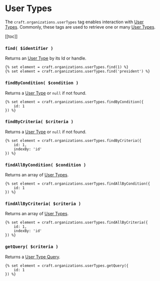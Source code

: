 # User Types

The `craft.organizations.userTypes` tag enables interaction with [User Types].  Commonly, these tags are used to retrieve one or many [User Types].

[[toc]]

### `find( $identifier )`

Returns an [User Type] by its Id or handle.

```twig
{% set element = craft.organizations.userTypes.find(1) %}
{% set element = craft.organizations.userTypes.find('president') %}
```

### `findByCondition( $condition )`
Returns a [User Type] or `null` if not found.

```twig
{% set element = craft.organizations.userTypes.findByCondition({
    id: 1
}) %}
```


### `findByCriteria( $criteria )`
Returns a [User Type] or `null` if not found.

```twig
{% set element = craft.organizations.userTypes.findByCriteria({
    id: 1,
    indexBy: 'id'
}) %}
```


### `findAllByCondition( $condition )`
Returns an array of [User Types].

```twig
{% set element = craft.organizations.userTypes.findAllByCondition({
    id: 1
}) %}
```


### `findAllByCriteria( $criteria )`
Returns an array of [User Types].

```twig
{% set element = craft.organizations.userTypes.findAllByCriteria({
    id: 1,
    indexBy: 'id'
}) %}
```

### `getQuery( $criteria )`

Returns a [User Type Query].

```twig
{% set element = craft.organizations.userTypes.getQuery({
    id: 1
}) %}
```

[User Type Query]: ../queries/user-type.md
[User Type]: ../objects/user-type.md
[User Types]: ../objects/user-type.md